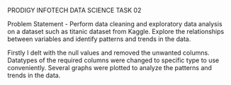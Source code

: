 PRODIGY INFOTECH DATA SCIENCE TASK 02

Problem Statement - Perform data cleaning and exploratory data analysis on a dataset such as titanic dataset from Kaggle. Explore the relationships between variables and identify patterns and trends in the data.

Firstly I delt with the null values and removed the unwanted columns. Datatypes of the required columns were changed to specific type to use conveniently. Several graphs were plotted to analyze the patterns and trends in the data.
